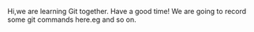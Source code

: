 Hi,we are learning Git together.
Have a good time!
We are going to record some git commands here.eg and so on.
